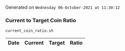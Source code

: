 Generated on `Wednesday 06-October-2021 at 11:30:12`

### Current to Target Coin Ratio
`current_coin_ratio.sh`

Date|Current|Target|Ratio
---|---|---|---
